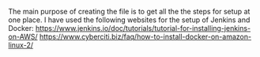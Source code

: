 The main purpose of creating the file is to get all the the steps for setup at one place. 
I have used the following websites for the setup of Jenkins and Docker:
  https://www.jenkins.io/doc/tutorials/tutorial-for-installing-jenkins-on-AWS/
  https://www.cyberciti.biz/faq/how-to-install-docker-on-amazon-linux-2/
